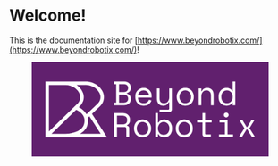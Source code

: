 # Welcome!

This is the documentation site for [https://www.beyondrobotix.com/](https://www.beyondrobotix.com/)!



<figure><img src=".gitbook/assets/LogoPurpleBack V2.png" alt=""><figcaption></figcaption></figure>

